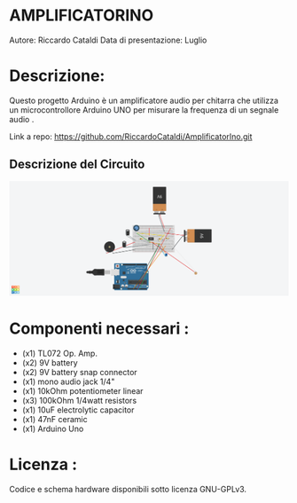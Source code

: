 # AMPLIFICATORINO

Autore: Riccardo Cataldi
Data di presentazione: Luglio

# Descrizione: 
Questo progetto Arduino è un amplificatore audio per chitarra che utilizza un microcontrollore Arduino UNO per misurare la frequenza di un segnale audio .

Link a repo: https://github.com/RiccardoCataldi/AmplificatorIno.git

## Descrizione del Circuito

![Circuito Breadboard](https://github.com/RiccardoCataldi/AmplificatorIno/blob/main/ArduinioAmp.png)

# Componenti necessari :
- (x1) TL072 Op. Amp.
- (x2) 9V battery
- (x2) 9V battery snap connector 
- (x1) mono audio jack 1/4" 
- (x1) 10kOhm potentiometer linear 
- (x3) 100kOhm 1/4watt resistors
- (x1) 10uF electrolytic capacitor 
- (x1) 47nF ceramic 
- (x1) Arduino Uno  

# Licenza : 
Codice e schema hardware disponibili sotto licenza GNU-GPLv3.
